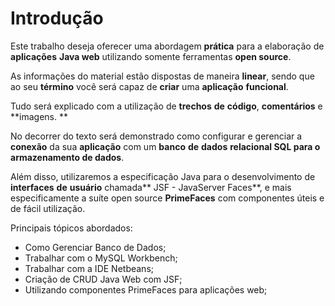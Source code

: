 # Introdução

Este  trabalho deseja oferecer uma abordagem **prática** para a elaboração de **aplicações** **Java web** utilizando somente ferramentas **open source**.

As informações do material estão dispostas de maneira **linear**, sendo que ao seu **término** você será capaz de **criar** uma **aplicação** **funcional**.

Tudo será explicado com a utilização de **trechos** **de** **código**, **comentários** e **imagens. **

No decorrer do texto será demonstrado como configurar e gerenciar a **conexão** da sua **aplicação** com um **banco** **de** **dados** **relacional **SQL para o armazenamento de** dados**.

Além disso,  utilizaremos a especificação Java para o desenvolvimento de **interfaces** **de** **usuário** chamada** JSF - JavaServer Faces**, e mais especificamente a suíte open source **PrimeFaces** com componentes úteis e de fácil utilização.

Principais tópicos abordados:

* Como Gerenciar Banco de Dados;
* Trabalhar com o MySQL Workbench;
* Trabalhar com a IDE Netbeans;
* Criação de CRUD Java Web com JSF;
* Utilizando componentes PrimeFaces para aplicações web;



